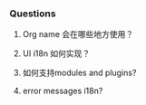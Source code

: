 ### Questions

1. Org name 会在哪些地方使用？
 

2. UI i18n 如何实现？


3. 如何支持modules and plugins?


4. error messages i18n?




